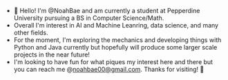- 👋 Hello! I'm @NoahBae and am currently a student at Pepperdine University pursuing a BS in Computer Science/Math. 
- Overall I'm interest in AI and Machine Leanring, data science, and many other fields. 
- For the moment, I'm exploring the mechanics and developing things with Python and Java currently but hopefully will produce some larger scale projects in the near future!
- I'm looking to have fun for what piques my interest here and there but you can reach me @noahbae00@gmail.com. Thanks for visiting! 👋
